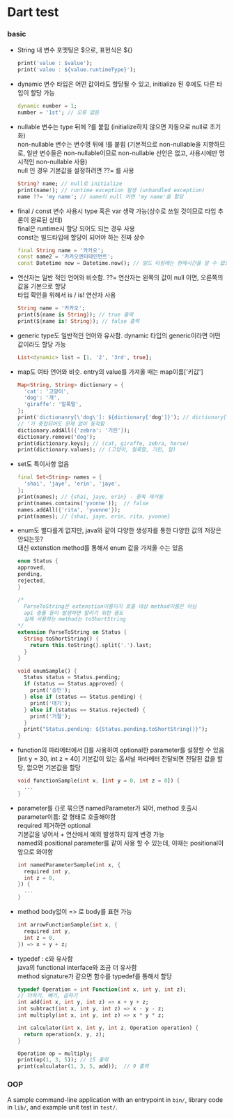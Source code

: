 # Dart test

### basic

* String 내 변수 포멧팅은 $으로, 표현식은 ${}
  ```dart
  print('value : $value');
  print('valeu : ${value.runtimeType}');
  ```
* dynamic 변수 타입은 어떤 값이라도 할당될 수 있고, initialize 된 후에도 다른 타입이 할당 가능
  ```dart
  dynamic number = 1;
  number = '1st'; // 오류 없음
  ```
* nullable 변수는 type 뒤에 ?를 붙힘 (initialize하지 않으면 자동으로 null로 초기화)    
  non-nullable 변수는 변수명 뒤에 !를 붙힘 (기본적으로 non-nullable을 지향하므로, 일반 변수들은 non-nullable이므로 non-nullable 선언은
  없고, 사용시에만 명시적인 non-nullable 사용)   
  null 인 경우 기본값을 설정하려면 ??= 를 사용
  ```dart
  String? name; // null로 initialize
  print(name!); // runtime exception 발생 (unhandled exception)  
  name ??= 'my name'; // name이 null 이면 'my name'을 할당
  ```
* final / const 변수 사용시 type 혹은 var 생략 가능(상수로 쓰일 것이므로 타입 추론이 완료된 상태)    
  final은 runtime시 할당 되어도 되는 경우 사용   
  const는 빌드타입에 할당이 되어야 하는 진짜 상수
  ```dart
  final String name = '카카오';
  const name2 = '카카오엔터테인먼트';
  const Datetime now = Datetime.now(); // 빌드 타임에는 현재시간을 알 수 없으므로 빌드 타임 에러
  ```
* 연산자는 일반 적인 언어와 비슷함. ??= 연산자는 왼쪽의 값이 null 이면, 오른쪽의 값을 기본으로 할당   
  타입 확인을 위해서 is / is! 연산자 사용
  ```dart
  String name = '카카오';
  print(${name is String}); // true 출력
  print(${name is! String}); // false 출력
  ```
* generic type도 일반적인 언어와 유사함. dynamic 타입의 generic이라면 어떤 값이라도 할당 가능
  ```dart
  List<dynamic> list = [1, '2', '3rd', true];
  ```
* map도 여타 언어와 비슷. entry의 value를 가져올 때는 map이름['키값']
  ```dart
  Map<String, String> dictionary = {
    'cat': '고양이',
    'dog': '개',
    'giraffe': '얼룩말',
  };
  print('dictionanry[\'dog\']: ${dictionary['dog']}'); // dictionary['dog']: 개
  // '가 중첩되어도 문제 없이 동작함
  dictionary.addAll({'zebra': '기린'});
  dictionary.remove('dog');
  print(dictionary.keys); // (cat, giraffe, zebra, horse) 
  print(dictionary.values); // (고양이, 얼룩말, 기린, 말)
  ```
* set도 특이사항 없음
  ```dart
  final Set<String> names = {
    'shai', 'jaye', 'erin', 'jaye',
  };
  print(names); // {shai, jaye, erin} - 중복 제거됨
  print(names.contains('yvonne'));  // false
  names.addAll({'rita', 'yvonne'});
  print(names); // {shai, jaye, erin, rita, yvonne}
  ```
* enum도 별다를게 없지만, java와 같이 다양한 생성자를 통한 다양한 값의 저장은 안되는듯?   
  대신 extenstion method를 통해서 enum 값을 가져올 수는 있음
  ```dart
  enum Status {
  approved,
  pending,
  rejected,
  }
  
  /*
    ParseToString은 extenstion이름이지 호출 대상 method이름은 아님
    api 충돌 등이 발생하면 알리기 위한 용도
    실제 사용하는 method는 toShortString 
  */
  extension ParseToString on Status {
    String toShortString() {
      return this.toString().split('.').last;
    }
  }
  
  void enumSample() {
    Status status = Status.pending;
    if (status == Status.approved) {
      print('승인');
    } else if (status == Status.pending) {
      print('대기');
    } else if (status == Status.rejected) {
      print('거절');
    }
    print("Status.pending: ${Status.pending.toShortString()}");
  }
  ```
* function의 파라메터에서 []를 사용하여 optional한 parameter를 설정할 수 있음   
  [int y = 30, int z = 40] 기본값이 있는 옵셔널 파라메터
  전달되면 전달된 값을 할당, 없으면 기본값을 할당
  ```dart
  void functionSample(int x, [int y = 0, int z = 0]) {
    ...
  }
  ```
* parameter를 {}로 묶으면 namedParameter가 되어, method 호출시 parameter이름: 값 형태로 호출해야함   
  required 제거하면 optional   
  기본값을 넣어서 + 연산에서 예외 발생하지 않게 변경 가능   
  named와 positional parameter를 같이 사용 할 수 있는데, 이때는 positional이 앞으로 와야함
  ```dart
  int namedParameterSample(int x, {
    required int y,
    int z = 0,
  }) {
    ...
  }
  ```
* method body없이 => 로 body를 표현 가능
  ```dart
  int arrowFunctionSample(int x, {
    required int y,
    int z = 0,
  }) => x + y + z;
  ```
* typedef : c와 유사함   
  java의 functional interface와 조금 더 유사함   
  method signature가 같으면 함수를 typedef를 통해서 할당
  ```dart
  typedef Operation = int Function(int x, int y, int z);
  // 더하기, 빼기, 곱하기
  int add(int x, int y, int z) => x + y + z;
  int subtract(int x, int y, int z) => x - y - z;
  int multiply(int x, int y, int z) => x * y * z;
  
  int calculator(int x, int y, int z, Operation operation) {
    return operation(x, y, z);
  }
  
  Operation op = multiply;
  print(op(1, 3, 5)); // 15 출력
  print(calculator(1, 3, 5, add));  // 9 출력
  ```

### OOP

A sample command-line application with an entrypoint in `bin/`, library code
in `lib/`, and example unit test in `test/`.
